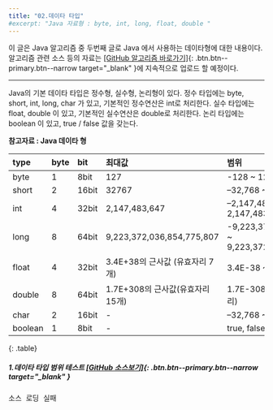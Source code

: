 ```yaml
---
title: "02.데이타 타입"
#excerpt: "Java 자료형 : byte, int, long, float, double "
---
```


이 글은 Java 알고리즘 중 두번째 글로 Java 에서 사용하는 데이타형에 대한 내용이다.  
알고리즘 관련 소스 등의 자료는
[[GitHub 알고리즘 바로가기]](https://github.com/onda2me/algorithm){: .btn.btn--primary.btn--narrow target="_blank" }에 지속적으로 업로드 할 예정이다.

---

Java의 기본 데이타 타입은 정수형, 실수형, 논리형이 있다.
정수 타입에는 byte, short, int, long, char 가 있고, 기본적인 정수연산은 int로 처리한다.
실수 타입에는 float, double 이 있고, 기본적인 실수연산은 double로 처리한다.
논리 타입에는 boolean 이 있고, true / false 값을 갖는다.

**참고자료 : Java 데이타 형**  

|  type |  byte |  bit | 최대값 | 범위 |
| :---- | :---- | :---- | :---- | :---- |
| byte | 1 | 8bit | 127 | -128 ~ 127 |
| short | 2 | 16bit | 32767  | –32,768 ~ 32,767 |
| int | 4 | 32bit | 2,147,483,647 | –2,147,483,648 ~ 2,147,483,647 |
| long | 8 | 64bit | 9,223,372,036,854,775,807 | -9,223,372,036,854,775,808 ~ 9,223,372,036,854,775,807 |
| float | 4 | 32bit | 3.4E+38의 근사값 (유효자리 7개) | 3.4E-38 ~ 3.4E+38 (7자리)|
| double | 8 |64bit | 1.7E+308의 근사값(유효자리 15개)| 1.7E-308 ~ 1.7E+308 (15자리) |
| char | 2 | 16bit | - | –32,768 ~ 32,767 |
| boolean | 1 | 8bit | - | true, false |
{: .table}  
    

##### 1.데이타 타입 범위 테스트 [[GitHub 소스보기]](https://github.com/onda2me/algorithm/blob/main/src/com/onda2me/algorithm/begin/Begin10Datatype.java){: .btn.btn--primary.btn--narrow target="_blank" }

<pre id="show1" class="show-json-from-git">소스 로딩 실패</pre>
<script>showJsonFromGit('{{ site.repository_raw }}/begin/Begin10Datatype.java', 'show1');</script>






